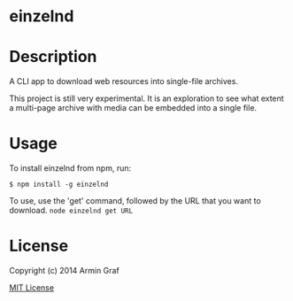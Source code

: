 einzelnd
=============

# Description

A CLI app to download web resources into single-file archives.

This project is still very experimental.  It is an exploration to see what extent a multi-page archive with media can be embedded into a single file.

# Usage

To install einzelnd from npm, run:

```
$ npm install -g einzelnd
```

To use, use the 'get' command, followed by the URL that you want to download.
```node einzelnd get URL```

# License

Copyright (c) 2014 Armin Graf

[MIT License](http://en.wikipedia.org/wiki/MIT_License)
